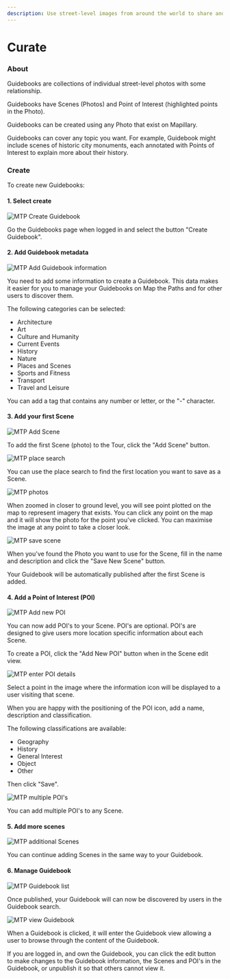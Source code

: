```yaml
---
description: Use street-level images from around the world to share and educate others...
---
```


# Curate

### About

Guidebooks are collections of individual street-level photos with some relationship. 

Guidebooks have Scenes \(Photos\) and Point of Interest \(highlighted points in the Photo\).

Guidebooks can be created using any Photo that exist on Mapillary.

Guidebooks can cover any topic you want. For example, Guidebook might include scenes of historic city monuments, each annotated with Points of Interest to explain more about their history.

### Create

To create new Guidebooks:

#### **1. Select create**

![MTP Create Guidebook](../../../.gitbook/assets/0fb8f509-ad8c-4590-8bc1-323e39f2e2d3.png)

Go the Guidebooks page when logged in and select the button "Create Guidebook".

#### **2.** Add Guidebook metadata

![MTP Add Guidebook information ](../../../.gitbook/assets/0762b715-d18c-40d6-9806-617a55d9f0df.png)

You need to add some information to create a Guidebook. This data makes it easier for you to manage your Guidebooks on Map the Paths and for other users to discover them.

The following categories can be selected:

* Architecture
* Art
* Culture and Humanity
* Current Events
* History
* Nature
* Places and Scenes
* Sports and Fitness
* Transport
* Travel and Leisure

You can add a tag that contains any number or letter, or the "-" character.

#### **3.** Add your first Scene

![MTP Add Scene](../../../.gitbook/assets/40136df8-0754-4b41-8e2c-2320ec414388.png)

To add the first Scene \(photo\) to the Tour, click the "Add Scene" button.

![MTP place search](../../../.gitbook/assets/download.png)

You can use the place search to find the first location you want to save as a Scene.

![MTP photos](../../../.gitbook/assets/download-1-.png)

When zoomed in closer to ground level, you will see point plotted on the map to represent imagery that exists. You can click any point on the map and it will show the photo for the point you've clicked. You can maximise the image at any point to take a closer look.

![MTP save scene](../../../.gitbook/assets/e71853d8-a376-447e-945c-e51af27e1733.png)

When you've found the Photo you want to use for the Scene, fill in the name and description and click the "Save New Scene" button.

Your Guidebook will be automatically published after the first Scene is added.

#### **4.** Add a Point of Interest \(POI\)

![MTP Add new POI](../../../.gitbook/assets/download-2-.png)

You can now add POI's to your Scene. POI's are optional. POI's are designed to give users more location specific information about each Scene.

To create a POI, click the "Add New POI" button when in the Scene edit view.

![MTP enter POI details](../../../.gitbook/assets/c82b9879-82fb-4314-92b2-36c0d68bf89b.png)

Select a point in the image where the information icon will be displayed to a user visiting that scene.

When you are happy with the positioning of the POI icon, add a name, description and classification. 

The following classifications are available:

* Geography
* History
* General Interest
* Object
* Other

Then click "Save".

![MTP multiple POI&apos;s](../../../.gitbook/assets/135f45d8-37bb-44e4-9028-1c36b1a37203.png)

You can add multiple POI's to any Scene.

#### **5.** Add more scenes

![MTP additional Scenes](../../../.gitbook/assets/46823a6d-217d-4038-a67f-860c57c74720.png)

You can continue adding Scenes in the same way to your Guidebook.

#### 6. Manage Guidebook

![MTP Guidebook list](../../../.gitbook/assets/3b2b019a-66ce-4cdb-939b-c0e7397f1940.png)

Once published, your Guidebook will can now be discovered by users in the Guidebook search.

![MTP view Guidebook](../../../.gitbook/assets/f14389d9-3881-46b3-aaeb-6a5d774b36ed.png)

  
When a Guidebook is clicked, it will enter the Guidebook view allowing a user to browse through the content of the Guidebook.

If you are logged in, and own the Guidebook, you can click the edit button to make changes to the Guidebook information, the Scenes and POI's in the Guidebook, or unpublish it so that others cannot view it.

